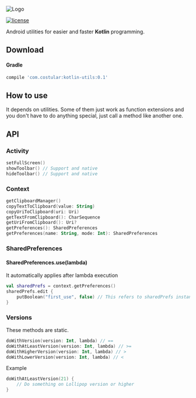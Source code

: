 ![Logo](https://www.2basetechnologies.com/wp-content/uploads/2019/06/How-Kotlin-Became-Google%E2%80%99s-Beloved-Programming-Language-banner.jpg)

[![license](https://camo.githubusercontent.com/8f54547853cfad57acfc8e06e6008cc296cda34d/68747470733a2f2f696d672e736869656c64732e696f2f62616467652f6c6963656e73652d417061636865253230322d626c75652e737667)](https://github.com/costular/android-kotlin-utils/blob/master/LICENSE)

Android utilities for easier and faster **Kotlin** programming.

## Download

#### Gradle
``` groovy
compile 'com.costular:kotlin-utils:0.1'
```

## How to use

It depends on utilities. Some of them just work as function extensions and you don't have to do anything special, just call a method like another one.

## API 

### Activity

``` kotlin
setFullScreen()
showToolbar() // Support and native
hideToolbar() // Support and native
```

### Context

``` kotlin
getClipboardManager()
copyTextToClipboard(value: String)
copyUriToClipboard(uri: Uri)
getTextFromClipboard(): CharSequence
getUriFromClipboard(): Uri?
getPreferences(): SharedPreferences
getPreferences(name: String, mode: Int): SharedPreferences
```

### SharedPreferences

#### SharedPreferences.use(lambda)
It automatically applies after lambda execution
``` kotlin
val sharedPrefs = context.getPreferences()
sharedPrefs.edit {
    putBoolean("first_use", false) // This refers to sharedPrefs instance
}
```

### Versions

These methods are static.

``` kotlin 
doWithVersion(version: Int, lambda) // ==
doWithAtLeastVersion(version: Int, lambda) // >=
doWithHigherVersion(version: Int, lambda) // >
doWithLowerVersion(version: Int, lambda) // <
```

Example

``` kotlin
doWithAtLeastVersion(21) {
    // Do something on Lollipop version or higher
}
```
